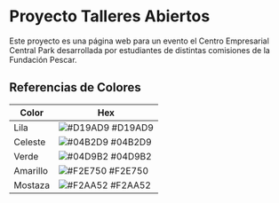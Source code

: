 # Proyecto Talleres Abiertos

Este proyecto es una página web para un evento el Centro Empresarial Central Park desarrollada por estudiantes de distintas comisiones de la Fundación Pescar.
## Referencias de Colores

| Color             | Hex                                                                |
| ----------------- | ------------------------------------------------------------------ |
| Lila | ![#D19AD9](https://via.placeholder.com/10/D19AD9?text=+) #D19AD9 |
| Celeste | ![#04B2D9](https://via.placeholder.com/10/04B2D9?text=+) #04B2D9 |
| Verde | ![#04D9B2](https://via.placeholder.com/10/04D9B2?text=+) #04D9B2 |
| Amarillo | ![#F2E750](https://via.placeholder.com/10/F2E750?text=+) #F2E750 |
| Mostaza | ![#F2AA52](https://via.placeholder.com/10/F2AA52?text=+) #F2AA52 |
